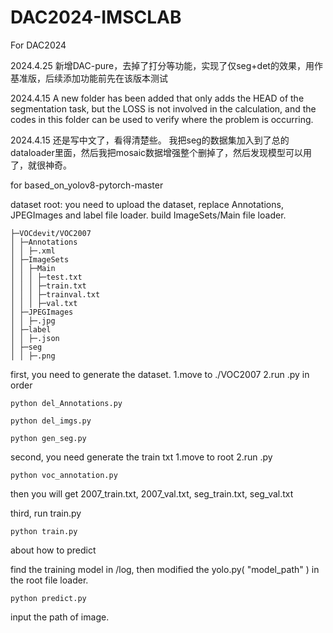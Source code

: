 # DAC2024-IMSCLAB

For DAC2024

2024.4.25
新增DAC-pure，去掉了打分等功能，实现了仅seg+det的效果，用作基准版，后续添加功能前先在该版本测试

2024.4.15
A new folder has been added that only adds the HEAD of the segmentation task, but the LOSS is not involved in the calculation, and the codes in this folder can be used to verify where the problem is occurring.

2024.4.15
还是写中文了，看得清楚些。
我把seg的数据集加入到了总的dataloader里面，然后我把mosaic数据增强整个删掉了，然后发现模型可以用了，就很神奇。


for based_on_yolov8-pytorch-master


dataset root:
you need to upload the dataset, replace Annotations, JPEGImages and label file loader.
build ImageSets/Main file loader.
```
├─VOCdevit/VOC2007
│ ├─Annotations
│ │ ├─.xml
│ ├─ImageSets
│ │ ├─Main
│ │ │ ├─test.txt
│ │ │ ├─train.txt
│ │ │ ├─trainval.txt
│ │ │ ├─val.txt
│ ├─JPEGImages
│ │ ├─.jpg
│ ├─label
│ │ ├─.json
│ ├─seg
│ │ ├─.png
```

first, you need to generate the dataset.
1.move to ./VOC2007
2.run .py in order
```
python del_Annotations.py
```

```
python del_imgs.py
```

```
python gen_seg.py
```

second, you need generate the train txt
1.move to root
2.run .py
```
python voc_annotation.py
```
then you will get 2007_train.txt, 2007_val.txt, seg_train.txt, seg_val.txt

third, run train.py
```
python train.py
```

about how to predict

find the training model in /log, then modified the yolo.py( "model_path" ) in the root file loader.

```
python predict.py
```
input the path of image.

